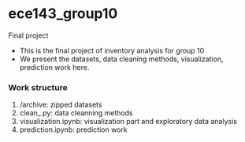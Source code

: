 # ece143_group10
Final project
- This is the final project of inventory analysis for group 10
- We present the datasets, data cleaning methods, visualization, prediction work here.

### Work structure
1. /archive: zipped datasets
2. clean_.py: data cleanning methods
3. visualization.ipynb: visualization part and exploratory data analysis
4. prediction.ipynb: prediction work

